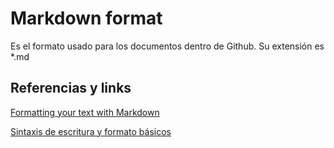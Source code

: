 # Markdown format
Es el formato usado para los documentos dentro de Github. Su extensión es *.md

## Referencias y links
[Formatting your text with Markdown](https://www.pivotaltracker.com/help/articles/formatting_your_text_with_markdown/)

[Sintaxis de escritura y formato básicos](https://help.github.com/es/github/writing-on-github/basic-writing-and-formatting-syntax)
